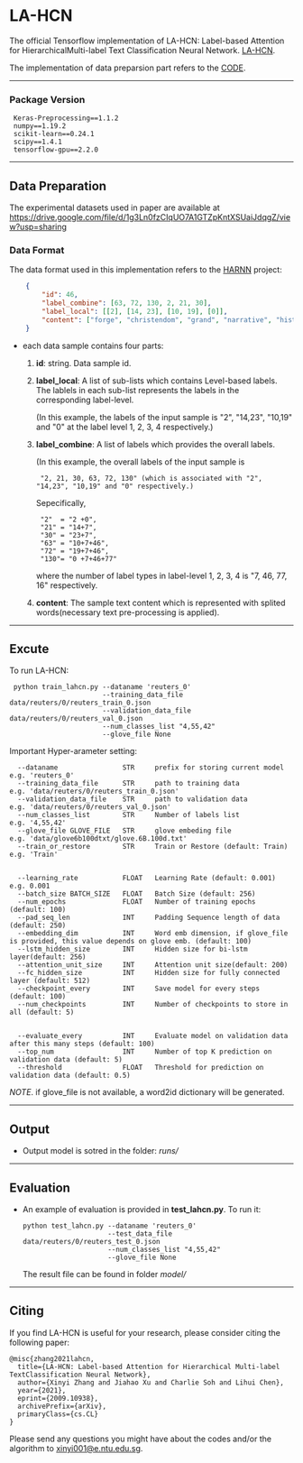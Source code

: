 # LA-HCN
The official Tensorflow implementation of LA-HCN: Label-based Attention for HierarchicalMulti-label Text Classification Neural Network. [LA-HCN](https://arxiv.org/abs/2009.10938).

The implementation of data preparsion part refers to the [CODE](https://github.com/RandolphVI/Hierarchical-Multi-Label-Text-Classification).
*** 

### Package Version

     Keras-Preprocessing==1.1.2
     numpy==1.19.2
     scikit-learn==0.24.1
     scipy==1.4.1
     tensorflow-gpu==2.2.0
    
***
## Data Preparation

The experimental datasets used in paper are available at https://drive.google.com/file/d/1g3Ln0fzCIqUO7A1GTZpKntXSUaiJdqgZ/view?usp=sharing

### Data Format

The data format used in this implementation refers to the [HARNN](https://github.com/RandolphVI/Hierarchical-Multi-Label-Text-Classification) project:
```json
    {
        "id": 46, 
        "label_combine": [63, 72, 130, 2, 21, 30], 
        "label_local": [[2], [14, 23], [10, 19], [0]], 
        "content": ["forge", "christendom", "grand", "narrative", "history", "emergence", "europe", "following", "collapse", "roman", "empire", "approach", "first", "millennium", "christian", "europe", "seem", "likely", "candidate", "future", "greatness", "weak", "fractured", "hemmed", "hostile", "nation", "saw", "future", "beyond", "widely", "anticipated", "second", "coming", "christ", "world", "end", "people", "western", "europe", "suddenly", "found", "choice", "begin", "heroic", "task", "building", "jerusalem", "earth", "forge", "christendom", "tom", "holland", "masterfully", "describes"]
    }
```
- each data sample contains four parts:
    1. **id**: string. Data sample id.
    2. **label_local**: A list of sub-lists which contains Level-based labels. The lablels in each sub-list represents the labels in the corresponding label-level.
       
       (In this example, the labels of the input sample is "2", "14,23", "10,19" and "0" at the label level 1, 2, 3, 4 respectively.)
    3. **label_combine**: A list of labels which provides the overall labels.
       
       (In this example, the overall labels of the input sample is
            
            "2, 21, 30, 63, 72, 130" (which is associated with "2", "14,23", "10,19" and "0" respectively.)
    
       Sepecifically,
            
            "2"  = "2 +0",
            "21" = "14+7",
            "30" = "23+7",
            "63" = "10+7+46",
            "72" = "19+7+46",
            "130"= "0 +7+46+77"
       where the number of label types in label-level 1, 2, 3, 4 is "7, 46, 77, 16" respectively.
    3. **content**: The sample text content which is represented with splited words(necessary text pre-processing is applied).
    
***
## Excute

To run LA-HCN:

   ```
    python train_lahcn.py --dataname 'reuters_0' 
                          --training_data_file data/reuters/0/reuters_train_0.json 
                          --validation_data_file data/reuters/0/reuters_val_0.json 
                          --num_classes_list "4,55,42" 
                          --glove_file None
   ```
Important Hyper-arameter setting:

```
  --dataname                STR     prefix for storing current model    e.g. 'reuters_0'
  --training_data_file      STR     path to training data               e.g. 'data/reuters/0/reuters_train_0.json' 
  --validation_data_file    STR     path to validation data             e.g. 'data/reuters/0/reuters_val_0.json' 
  --num_classes_list        STR     Number of labels list               e.g. '4,55,42' 
  --glove_file GLOVE_FILE   STR     glove embeding file                 e.g. 'data/glove6b100dtxt/glove.6B.100d.txt' 
  --train_or_restore        STR     Train or Restore (default: Train)   e.g. 'Train'
  
  
  --learning_rate           FLOAT   Learning Rate (default: 0.001)      e.g. 0.001
  --batch_size BATCH_SIZE   FLOAT   Batch Size (default: 256)
  --num_epochs              FLOAT   Number of training epochs (default: 100)
  --pad_seq_len             INT     Padding Sequence length of data (default: 250)
  --embedding_dim           INT     Word emb dimension, if glove_file is provided, this value depends on glove emb. (default: 100)
  --lstm_hidden_size        INT     Hidden size for bi-lstm layer(default: 256)
  --attention_unit_size     INT     Attention unit size(default: 200)
  --fc_hidden_size          INT     Hidden size for fully connected layer (default: 512)
  --checkpoint_every        INT     Save model for every steps (default: 100)
  --num_checkpoints         INT     Number of checkpoints to store in all (default: 5)
  
  
  --evaluate_every          INT     Evaluate model on validation data after this many steps (default: 100)
  --top_num                 INT     Number of top K prediction on validation data (default: 5)
  --threshold               FLOAT   Threshold for prediction on validation data (default: 0.5)
```

*NOTE*. if glove_file is not available, a word2id dictionary will be generated.
***
## Output

- Output model is sotred in the folder: *runs/* 
***
## Evaluation

- An example of evaluation is provided in **test_lahcn.py**. To run it:
  
    ```
    python test_lahcn.py --dataname 'reuters_0' 
                         --test_data_file data/reuters/0/reuters_test_0.json
                         --num_classes_list "4,55,42" 
                         --glove_file None
    ```
  The result file can be found in folder *model/* 
***
## Citing

If you find LA-HCN is useful for your research, please consider citing the following paper:

    @misc{zhang2021lahcn,
      title={LA-HCN: Label-based Attention for Hierarchical Multi-label TextClassification Neural Network}, 
      author={Xinyi Zhang and Jiahao Xu and Charlie Soh and Lihui Chen},
      year={2021},
      eprint={2009.10938},
      archivePrefix={arXiv},
      primaryClass={cs.CL}
    }

Please send any questions you might have about the codes and/or the algorithm to xinyi001@e.ntu.edu.sg.
